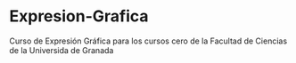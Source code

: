# Expresion-Grafica
Curso de Expresión Gráfica para los cursos cero de la Facultad de Ciencias de la Universida de Granada
